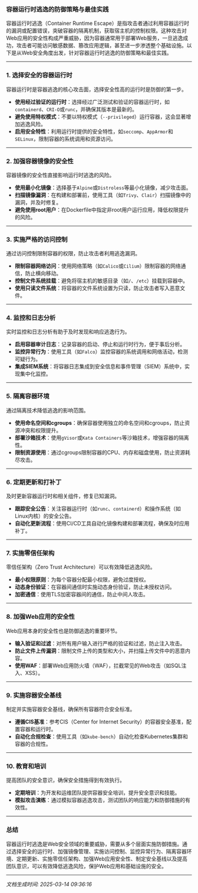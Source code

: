 ### 容器运行时逃逸的防御策略与最佳实践

容器运行时逃逸（Container Runtime Escape）是指攻击者通过利用容器运行时的漏洞或配置错误，突破容器的隔离机制，获取宿主机的控制权限。这种攻击对Web应用的安全性构成严重威胁，因为容器通常用于部署Web服务，一旦逃逸成功，攻击者可能访问敏感数据、篡改应用逻辑，甚至进一步渗透整个基础设施。以下是从Web安全角度出发，针对容器运行时逃逸的防御策略和最佳实践。

---

### 1. **选择安全的容器运行时**
容器运行时是容器逃逸的核心攻击面，选择安全性高的运行时是防御的第一步。

- **使用经过验证的运行时**：选择经过广泛测试和验证的容器运行时，如`containerd`、`CRI-O`或`runc`，并确保其版本是最新的。
- **避免使用特权模式**：不要以特权模式（`--privileged`）运行容器，这会显著增加逃逸风险。
- **启用安全特性**：利用运行时提供的安全特性，如`seccomp`、`AppArmor`和`SELinux`，限制容器的系统调用和资源访问。

---

### 2. **加强容器镜像的安全性**
容器镜像的安全性直接影响运行时逃逸的风险。

- **使用最小化镜像**：选择基于`Alpine`或`Distroless`等最小化镜像，减少攻击面。
- **扫描镜像漏洞**：在构建和部署前，使用工具（如`Trivy`、`Clair`）扫描镜像中的漏洞，并及时修复。
- **避免使用root用户**：在Dockerfile中指定非root用户运行应用，降低权限提升的风险。

---

### 3. **实施严格的访问控制**
通过访问控制限制容器的权限，防止攻击者利用逃逸漏洞。

- **限制容器网络访问**：使用网络策略（如`Calico`或`Cilium`）限制容器的网络通信，防止横向移动。
- **控制文件系统挂载**：避免将宿主机的敏感目录（如`/`、`/etc`）挂载到容器中。
- **使用只读文件系统**：将容器的文件系统设置为只读，防止攻击者写入恶意文件。

---

### 4. **监控和日志分析**
实时监控和日志分析有助于及时发现和响应逃逸行为。

- **启用容器审计日志**：记录容器的启动、停止和运行时行为，便于事后分析。
- **监控异常行为**：使用工具（如`Falco`）监控容器的系统调用和网络活动，检测可疑行为。
- **集成SIEM系统**：将容器日志集成到安全信息和事件管理（SIEM）系统中，实现集中化监控。

---

### 5. **隔离容器环境**
通过隔离技术降低逃逸的影响范围。

- **使用命名空间和cgroups**：确保容器使用独立的命名空间和cgroups，防止资源冲突和权限提升。
- **部署沙箱技术**：使用`gVisor`或`Kata Containers`等沙箱技术，增强容器的隔离性。
- **限制资源使用**：通过cgroups限制容器的CPU、内存和磁盘使用，防止资源耗尽攻击。

---

### 6. **定期更新和打补丁**
及时更新容器运行时和相关组件，修复已知漏洞。

- **跟踪安全公告**：关注容器运行时（如`runc`、`containerd`）和操作系统（如Linux内核）的安全公告。
- **自动化更新流程**：使用CI/CD工具自动化镜像构建和部署流程，确保及时应用补丁。

---

### 7. **实施零信任架构**
零信任架构（Zero Trust Architecture）可以有效降低逃逸风险。

- **最小权限原则**：为每个容器分配最小权限，避免过度授权。
- **动态身份验证**：在容器间通信时实施动态身份验证，防止未授权访问。
- **加密通信**：使用TLS加密容器间的通信，防止中间人攻击。

---

### 8. **加强Web应用的安全性**
Web应用本身的安全性也是防御逃逸的重要环节。

- **输入验证和过滤**：对所有用户输入进行严格的验证和过滤，防止注入攻击。
- **防止文件上传漏洞**：限制文件上传的类型和大小，并扫描上传文件中的恶意内容。
- **使用WAF**：部署Web应用防火墙（WAF），拦截常见的Web攻击（如SQL注入、XSS）。

---

### 9. **实施容器安全基线**
制定并实施容器安全基线，确保所有容器符合安全标准。

- **遵循CIS基准**：参考CIS（Center for Internet Security）的容器安全基准，配置容器和运行时。
- **自动化合规检查**：使用工具（如`kube-bench`）自动化检查Kubernetes集群和容器的合规性。

---

### 10. **教育和培训**
提高团队的安全意识，确保安全措施得到有效执行。

- **定期培训**：为开发和运维团队提供容器安全培训，提升安全意识和技能。
- **模拟攻击演练**：通过模拟容器逃逸攻击，测试团队的响应能力和防御措施的有效性。

---

### 总结
容器运行时逃逸是Web安全领域的重要威胁，需要从多个层面实施防御措施。通过选择安全的运行时、加强镜像管理、实施访问控制、监控异常行为、隔离容器环境、定期更新、实施零信任架构、加强Web应用安全性、制定安全基线以及提高团队意识，可以有效降低逃逸风险，保护Web应用和基础设施的安全。

---

*文档生成时间: 2025-03-14 09:36:16*



